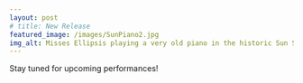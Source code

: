 ```yaml
---
layout: post
# title: New Release
featured_image: /images/SunPiano2.jpg
img_alt: Misses Ellipsis playing a very old piano in the historic Sun Studios in Memphis, TN
---
```


Stay tuned for upcoming performances!